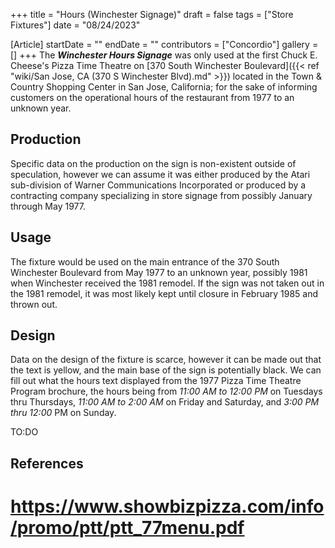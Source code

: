 +++
title = "Hours (Winchester Signage)"
draft = false
tags = ["Store Fixtures"]
date = "08/24/2023"

[Article]
startDate = ""
endDate = ""
contributors = ["Concordio"]
gallery = []
+++
The <b><i>Winchester Hours Signage</b></i> was only used at the first Chuck E. Cheese's Pizza Time Theatre on [370 South Winchester Boulevard]({{< ref "wiki/San Jose, CA (370 S Winchester Blvd).md" >}}) located in the Town & Country Shopping Center in San Jose, California; for the sake of informing customers on the operational hours of the restaurant from 1977 to an unknown year. 

<h2> Production </h2>
Specific data on the production on the sign is non-existent outside of speculation, however we can assume it was either produced by the Atari sub-division of Warner Communications Incorporated or produced by a contracting company specializing in store signage from possibly January through May 1977.

<h2> Usage </h2>
The fixture would be used on the main entrance of the 370 South Winchester Boulevard from May 1977 to an unknown year, possibly 1981 when Winchester received the 1981 remodel. If the sign was not taken out in the 1981 remodel, it was most likely kept until closure in February 1985 and thrown out.

<h2> Design </h2>
Data on the design of the fixture is scarce, however it can be made out that the text is yellow, and the main base of the sign is potentially black. We can fill out what the hours text displayed from the 1977 Pizza Time Theatre Program brochure, the hours being from <i>11:00 AM to 12:00 PM</i> on Tuesdays thru Thursdays, <i>11:00 AM to 2:00 AM</i> on Friday and Saturday, and <i>3:00 PM thru 12:00</i> PM on Sunday. 


TO:DO

<h2> References </h2>

# https://www.showbizpizza.com/info/promo/ptt/ptt_77menu.pdf